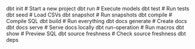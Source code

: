 dbt init                  # Start a new project
dbt run                   # Execute models
dbt test                  # Run tests
dbt seed                  # Load CSVs
dbt snapshot              # Run snapshots
dbt compile               # Compile SQL
dbt build                 # Run everything
dbt docs generate         # Create docs
dbt docs serve            # Serve docs locally
dbt run-operation <macro> # Run macros
dbt show                  # Preview SQL
dbt source freshness      # Check source freshness
dbt deps
